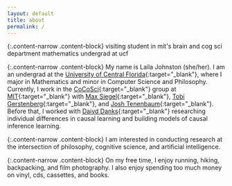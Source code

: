 ```yaml
---
layout: default
title: about
permalink: /
---
```


{:.content-narrow .content-block}
visiting student in mit's brain and cog sci department
mathematics undergrad at ucf

<!-- {:.profile .content-mid}
![palmleaves](/imgs/lcj_palmleaves_2021.jpg =100x20) -->

<!-- <img src="/imgs/lcj_palmleaves_2021.jpg" width="75" height="75"/> -->

{:.content-narrow .content-block}
My name is Laila Johnston (she/her). I am an undergrad at the [University of Central Florida](https://www.ucf.edu/){:target="_blank"}, where I major in Mathematics and minor in Computer Science and Philosophy. Currently, I work in the [CoCoSci](http://cocosci.mit.edu/){:target="_blank"} group at [MIT](https://web.mit.edu/){:target="_blank"} with [Max Siegel](http://web.mit.edu/maxs/www/){:target="_blank"}, [Tobi Gerstenberg](http://cicl.stanford.edu/member/tobias_gerstenberg/){:target="_blank"}, and [Josh Tenenbaum](http://cocosci.mit.edu/josh){:target="_blank"}. Before that, I worked with [Daivd Danks](https://www.daviddanks.org/){:target="_blank"} researching individual differences in causal learning and building models of causal inference learning. 

{:.content-narrow .content-block}
I am interested in conducting research at the intersection of philosophy, cognitive science, and artificial intelligence. 

<!-- {:.content-narrow .content-block} -->
<!-- Outside of research,  -->

{:.content-narrow .content-block}
On my free time, I enjoy running, hiking, backpacking, and film photography. I also enjoy spending too much money on vinyl, cds, cassettes, and books. 
